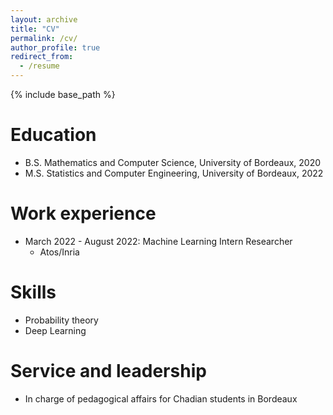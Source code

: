 ```yaml
---
layout: archive
title: "CV"
permalink: /cv/
author_profile: true
redirect_from:
  - /resume
---
```


{% include base_path %}

Education
======
* B.S. Mathematics and Computer Science, University of Bordeaux, 2020
* M.S. Statistics and Computer Engineering, University of Bordeaux, 2022

Work experience
======
* March 2022 - August 2022: Machine Learning Intern Researcher 
  * Atos/Inria
 

  
Skills
======
* Probability theory
* Deep Learning


  
Service and leadership
======
* In charge of pedagogical affairs for Chadian students in Bordeaux
